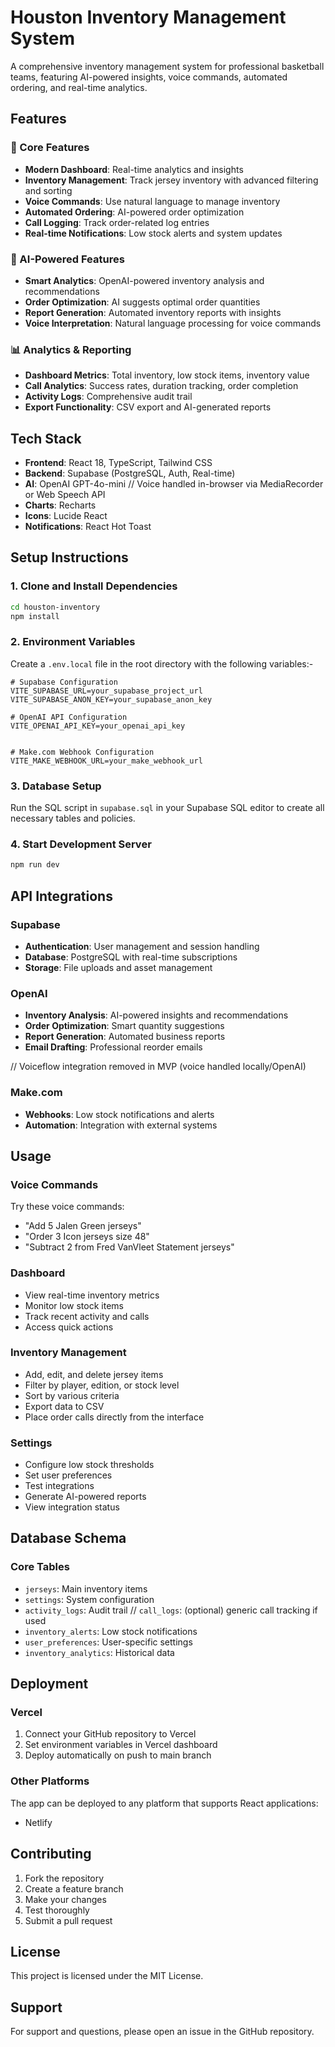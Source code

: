 # Houston Inventory Management System

A comprehensive inventory management system for professional basketball teams, featuring AI-powered insights, voice commands, automated ordering, and real-time analytics.

## Features

### 🎯 Core Features
- **Modern Dashboard**: Real-time analytics and insights
- **Inventory Management**: Track jersey inventory with advanced filtering and sorting
- **Voice Commands**: Use natural language to manage inventory
- **Automated Ordering**: AI-powered order optimization
- **Call Logging**: Track order-related log entries
- **Real-time Notifications**: Low stock alerts and system updates

### 🤖 AI-Powered Features
- **Smart Analytics**: OpenAI-powered inventory analysis and recommendations
- **Order Optimization**: AI suggests optimal order quantities
- **Report Generation**: Automated inventory reports with insights
- **Voice Interpretation**: Natural language processing for voice commands

### 📊 Analytics & Reporting
- **Dashboard Metrics**: Total inventory, low stock items, inventory value
- **Call Analytics**: Success rates, duration tracking, order completion
- **Activity Logs**: Comprehensive audit trail
- **Export Functionality**: CSV export and AI-generated reports

## Tech Stack

- **Frontend**: React 18, TypeScript, Tailwind CSS
- **Backend**: Supabase (PostgreSQL, Auth, Real-time)
- **AI**: OpenAI GPT-4o-mini
// Voice handled in-browser via MediaRecorder or Web Speech API
- **Charts**: Recharts
- **Icons**: Lucide React
- **Notifications**: React Hot Toast

## Setup Instructions

### 1. Clone and Install Dependencies

```bash
cd houston-inventory
npm install
```

### 2. Environment Variables

Create a `.env.local` file in the root directory with the following variables:-

```env
# Supabase Configuration
VITE_SUPABASE_URL=your_supabase_project_url
VITE_SUPABASE_ANON_KEY=your_supabase_anon_key

# OpenAI API Configuration
VITE_OPENAI_API_KEY=your_openai_api_key


# Make.com Webhook Configuration
VITE_MAKE_WEBHOOK_URL=your_make_webhook_url
```

### 3. Database Setup

Run the SQL script in `supabase.sql` in your Supabase SQL editor to create all necessary tables and policies.

### 4. Start Development Server

```bash
npm run dev
```

## API Integrations

### Supabase
- **Authentication**: User management and session handling
- **Database**: PostgreSQL with real-time subscriptions
- **Storage**: File uploads and asset management

### OpenAI
- **Inventory Analysis**: AI-powered insights and recommendations
- **Order Optimization**: Smart quantity suggestions
- **Report Generation**: Automated business reports
- **Email Drafting**: Professional reorder emails

// Voiceflow integration removed in MVP (voice handled locally/OpenAI)

### Make.com
- **Webhooks**: Low stock notifications and alerts
- **Automation**: Integration with external systems

## Usage

### Voice Commands
Try these voice commands:
- "Add 5 Jalen Green jerseys"
- "Order 3 Icon jerseys size 48"
- "Subtract 2 from Fred VanVleet Statement jerseys"

### Dashboard
- View real-time inventory metrics
- Monitor low stock items
- Track recent activity and calls
- Access quick actions

### Inventory Management
- Add, edit, and delete jersey items
- Filter by player, edition, or stock level
- Sort by various criteria
- Export data to CSV
- Place order calls directly from the interface

### Settings
- Configure low stock thresholds
- Set user preferences
- Test integrations
- Generate AI-powered reports
- View integration status

## Database Schema

### Core Tables
- `jerseys`: Main inventory items
- `settings`: System configuration
- `activity_logs`: Audit trail
// `call_logs`: (optional) generic call tracking if used
- `inventory_alerts`: Low stock notifications
- `user_preferences`: User-specific settings
- `inventory_analytics`: Historical data

## Deployment

### Vercel 
1. Connect your GitHub repository to Vercel
2. Set environment variables in Vercel dashboard
3. Deploy automatically on push to main branch

### Other Platforms
The app can be deployed to any platform that supports React applications:
- Netlify


## Contributing

1. Fork the repository
2. Create a feature branch
3. Make your changes
4. Test thoroughly
5. Submit a pull request

## License

This project is licensed under the MIT License.

## Support

For support and questions, please open an issue in the GitHub repository.
